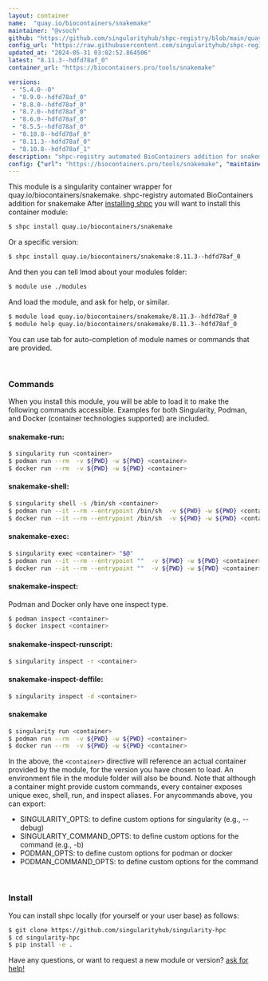 ```yaml
---
layout: container
name:  "quay.io/biocontainers/snakemake"
maintainer: "@vsoch"
github: "https://github.com/singularityhub/shpc-registry/blob/main/quay.io/biocontainers/snakemake/container.yaml"
config_url: "https://raw.githubusercontent.com/singularityhub/shpc-registry/main/quay.io/biocontainers/snakemake/container.yaml"
updated_at: "2024-05-31 03:02:52.864506"
latest: "8.11.3--hdfd78af_0"
container_url: "https://biocontainers.pro/tools/snakemake"

versions:
 - "5.4.0--0"
 - "8.9.0--hdfd78af_0"
 - "8.8.0--hdfd78af_0"
 - "8.7.0--hdfd78af_0"
 - "8.6.0--hdfd78af_0"
 - "8.5.5--hdfd78af_0"
 - "8.10.8--hdfd78af_0"
 - "8.11.3--hdfd78af_0"
 - "8.10.8--hdfd78af_1"
description: "shpc-registry automated BioContainers addition for snakemake"
config: {"url": "https://biocontainers.pro/tools/snakemake", "maintainer": "@vsoch", "description": "shpc-registry automated BioContainers addition for snakemake", "latest": {"8.11.3--hdfd78af_0": "sha256:5ab936e53c7c229521da3e5f70b855ec3dc203c9f23057c184688f46793c1c95"}, "tags": {"5.4.0--0": "sha256:babe98d0fe1badf8bca64df76b48af8d9d5595d96a23d8ec2ff6560e30f98181", "8.9.0--hdfd78af_0": "sha256:b64ef7f0647049d227f350406879e450d9a8a5f1e120e588bdfced0d094891f1", "8.8.0--hdfd78af_0": "sha256:fe71bfb1525ba30c79ddb6529b4b84734b374f4e8deaee62cb11effbaf2ad585", "8.7.0--hdfd78af_0": "sha256:af5ebbce2da9d5f5ad9a68ba7d5e050c219c8d9562710a46384ab0e1e2715db1", "8.6.0--hdfd78af_0": "sha256:10ea50c0ec1508e998b2e1a987c043dbeaa71ad5e808629ba7d5fd34d72bb969", "8.5.5--hdfd78af_0": "sha256:1b51b49baa71fcc34c9071f61c5b7fff397ce0f63a7a5035a87fc4320efc3a97", "8.10.8--hdfd78af_0": "sha256:43a958a4b12da111fcef111887379e3031e068e1a9670e84dd92b2c15f2465c9", "8.11.3--hdfd78af_0": "sha256:5ab936e53c7c229521da3e5f70b855ec3dc203c9f23057c184688f46793c1c95", "8.10.8--hdfd78af_1": "sha256:559cd7433f004bdd6f2f3e1464a8c423a7773e9a97ce5112a922e91db85cca52"}, "docker": "quay.io/biocontainers/snakemake"}
---
```


This module is a singularity container wrapper for quay.io/biocontainers/snakemake.
shpc-registry automated BioContainers addition for snakemake
After [installing shpc](#install) you will want to install this container module:


```bash
$ shpc install quay.io/biocontainers/snakemake
```

Or a specific version:

```bash
$ shpc install quay.io/biocontainers/snakemake:8.11.3--hdfd78af_0
```

And then you can tell lmod about your modules folder:

```bash
$ module use ./modules
```

And load the module, and ask for help, or similar.

```bash
$ module load quay.io/biocontainers/snakemake/8.11.3--hdfd78af_0
$ module help quay.io/biocontainers/snakemake/8.11.3--hdfd78af_0
```

You can use tab for auto-completion of module names or commands that are provided.

<br>

### Commands

When you install this module, you will be able to load it to make the following commands accessible.
Examples for both Singularity, Podman, and Docker (container technologies supported) are included.

#### snakemake-run:

```bash
$ singularity run <container>
$ podman run --rm  -v ${PWD} -w ${PWD} <container>
$ docker run --rm  -v ${PWD} -w ${PWD} <container>
```

#### snakemake-shell:

```bash
$ singularity shell -s /bin/sh <container>
$ podman run --it --rm --entrypoint /bin/sh  -v ${PWD} -w ${PWD} <container>
$ docker run --it --rm --entrypoint /bin/sh  -v ${PWD} -w ${PWD} <container>
```

#### snakemake-exec:

```bash
$ singularity exec <container> "$@"
$ podman run --it --rm --entrypoint ""  -v ${PWD} -w ${PWD} <container> "$@"
$ docker run --it --rm --entrypoint ""  -v ${PWD} -w ${PWD} <container> "$@"
```

#### snakemake-inspect:

Podman and Docker only have one inspect type.

```bash
$ podman inspect <container>
$ docker inspect <container>
```

#### snakemake-inspect-runscript:

```bash
$ singularity inspect -r <container>
```

#### snakemake-inspect-deffile:

```bash
$ singularity inspect -d <container>
```



#### snakemake

```bash
$ singularity run <container>
$ podman run --rm  -v ${PWD} -w ${PWD} <container>
$ docker run --rm  -v ${PWD} -w ${PWD} <container>
```


In the above, the `<container>` directive will reference an actual container provided
by the module, for the version you have chosen to load. An environment file in the
module folder will also be bound. Note that although a container
might provide custom commands, every container exposes unique exec, shell, run, and
inspect aliases. For anycommands above, you can export:

 - SINGULARITY_OPTS: to define custom options for singularity (e.g., --debug)
 - SINGULARITY_COMMAND_OPTS: to define custom options for the command (e.g., -b)
 - PODMAN_OPTS: to define custom options for podman or docker
 - PODMAN_COMMAND_OPTS: to define custom options for the command

<br>

### Install

You can install shpc locally (for yourself or your user base) as follows:

```bash
$ git clone https://github.com/singularityhub/singularity-hpc
$ cd singularity-hpc
$ pip install -e .
```

Have any questions, or want to request a new module or version? [ask for help!](https://github.com/singularityhub/singularity-hpc/issues)